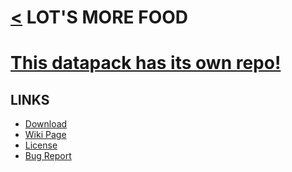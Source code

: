 # [<](../README.md) LOT'S MORE FOOD

# [This datapack has its own repo!](https://github.com/legopitstop/Lots-More-Food-Mods)

## LINKS

- [Download](https://www.curseforge.com/minecraft/customization/lots-more-food-datapack)
- [Wiki Page](https://github.com/legopitstop/Lots-More-Food-Mods/wiki)
- [License](https://license.lpsmods.dev)
- [Bug Report](https://github.com/legopitstop/Lots-More-Food-Mods/issues)

